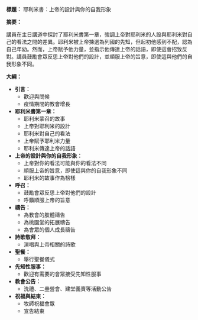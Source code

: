 **標題：** 耶利米書：上帝的設計與你的自我形象

**摘要：**

講員在主日講道中探討了耶利米書第一章，強調上帝對耶利米的人設與耶利米對自己的看法之間的差異。耶利米被上帝揀選為列國的先知，但起初他感到不配，認為自己年幼。然而，上帝賦予他力量，並指示他傳達上帝的話語，即使這會招致反對。講員鼓勵會眾反思上帝對他們的設計，並順服上帝的旨意，即使這與他們的自我形象不同。

**大綱：**

* **引言：**
    * 歡迎與問候
    * 疫情期間的教會增長
* **耶利米書第一章：**
    * 耶利米蒙召的故事
    * 上帝對耶利米的設計
    * 耶利米對自己的看法
    * 上帝賦予耶利米力量
    * 耶利米傳達上帝的話語
* **上帝的設計與你的自我形象：**
    * 上帝對你的看法可能與你的看法不同
    * 順服上帝的旨意，即使這與你的自我形象不同
    * 耶利米的故事作為榜樣
* **呼召：**
    * 鼓勵會眾反思上帝對他們的設計
    * 呼籲順服上帝的旨意
* **禱告：**
    * 為教會的肢體禱告
    * 為桃園堂的拓展禱告
    * 為會眾的個人成長禱告
* **詩歌敬拜：**
    * 演唱與上帝相關的詩歌
* **聖餐：**
    * 舉行聖餐儀式
* **先知性服事：**
    * 歡迎有需要的會眾接受先知性服事
* **教會公告：**
    * 洗禮、二壘營會、建堂義賣等活動公告
* **祝福與結束：**
    * 牧師祝福會眾
    * 宣告結束